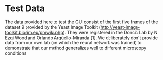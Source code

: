 # Test Data

The data provided here to test the GUI consist of the first five frames of the dataset 9 provided by the Yeast Image Toolkit (http://yeast-image-toolkit.biosim.eu/pmwiki.php). They were registered in the Doncic Lab by N Ezgi Wood and Orlando Argüello-Miranda [1]. We deliberately don't provide data from our own lab (on which the neural network was trained) to demonstrate that our method generalizes well to different microscopy conditions.

